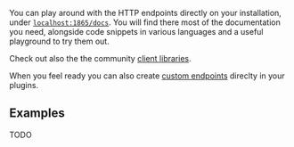 
You can play around with the HTTP endpoints directly on your installation, under [`localhost:1865/docs`](http://localhost:1865/docs).
You will find there most of the documentation you need, alongside code snippets in various languages and a useful playground to try them out.

Check out also the the community [client libraries](clients.md).

When you feel ready you can also create [custom endpoints](../../plugins/endpoints.md) direclty in your plugins.

## Examples

TODO
